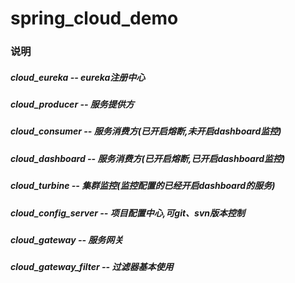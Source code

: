 # spring_cloud_demo

### 说明
<h5> cloud_eureka -- eureka注册中心 </h5>
<h5> cloud_producer -- 服务提供方 </h5>
<h5> cloud_consumer -- 服务消费方(已开启熔断,未开启dashboard监控)</h5>
<h5> cloud_dashboard -- 服务消费方(已开启熔断,已开启dashboard监控)</h5>
<h5> cloud_turbine -- 集群监控(监控配置的已经开启dashboard的服务)</h5>
<h5> cloud_config_server -- 项目配置中心,可git、svn版本控制</h5>
<h5> cloud_gateway -- 服务网关</h5>
<h5> cloud_gateway_filter -- 过滤器基本使用</h5>


